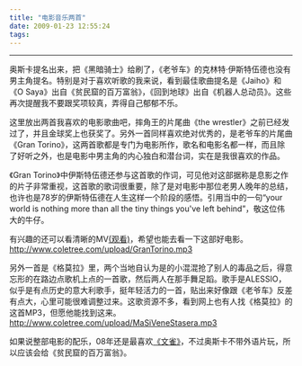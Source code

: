 ```yaml
---
title: "电影音乐两首"
date: 2009-01-23 12:55:24
tags:
---
```


----

奥斯卡提名出来，把《黑暗骑士》给刷了，《老爷车》的克林特·伊斯特伍德也没有男主角提名。特别是对于喜欢听歌的我来说，看到最佳歌曲提名是《Jaiho》和《O Saya》出自《贫民窟的百万富翁》，《回到地球》出自《机器人总动员》。这些再次提醒我不要跟奖项较真，弄得自己郁郁不乐。 

这里放出两首我喜欢的电影歌曲吧，摔角王的片尾曲《the wrestler》之前已经发过了，并且金球奖上也获奖了。另外一首同样喜欢绝对优秀的，是老爷车的片尾曲《Gran Torino》，这两首歌都是专门为电影所作，歌名和电影名都一样，而且除了好听之外，也是电影中男主角的内心独白和潜台词，实在是我很喜欢的作品。

《Gran Torino》中伊斯特伍德还参与这首歌的作词，可见他对这部据称是息影之作的片子非常重视，这首歌的歌词很重要，除了是对电影中那位老男人晚年的总结，也许也是78岁的伊斯特伍德在人生这样一个阶段的感悟。引用当中的一句“your world is nothing more than all the tiny things you've left behind”，敬这位伟大的牛仔。

有兴趣的还可以看清晰的MV[(观看)](http://www.mtime.com/movie/90678/trailer/15815.html)，希望也能去看一下这部好电影。 http://www.coletree.com/upload/GranTorino.mp3 

另外一首是《格莫拉》里，两个当地自认为是的小混混抢了别人的毒品之后，得意忘形的在路边点歌机上点的一首歌，然后两人在那手舞足蹈。歌手是ALESSIO，似乎是有点历史的意大利歌手，挺年轻活力的一首，贴出来好像跟《老爷车》反差有点大，心里可能很难调整过来。这歌资源不多，看到网上也有人找《格莫拉》的这首MP3，但愿他能找到这来。 http://www.coletree.com/upload/MaSiVeneStasera.mp3 

如果说整部电影的配乐，08年还是最喜欢[《文雀》](http://xiami.com/album/271286/wenque)，不过奥斯卡不带外语片玩，所以应该会给《贫民窟的百万富翁》。